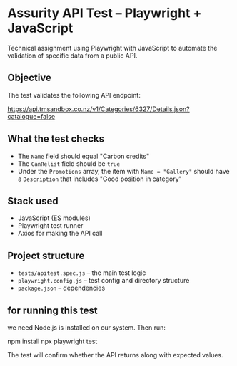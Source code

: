 # Assurity API Test – Playwright + JavaScript

Technical assignment using Playwright with JavaScript to automate the validation of specific data from a public API.

## Objective

The test validates the following API endpoint:

https://api.tmsandbox.co.nz/v1/Categories/6327/Details.json?catalogue=false

## What the test checks

- The `Name` field should equal "Carbon credits"
- The `CanRelist` field should be `true`
- Under the `Promotions` array, the item with `Name = "Gallery"` should have a `Description` that includes "Good position in category"

## Stack used

- JavaScript (ES modules)
- Playwright test runner
- Axios for making the API call

## Project structure

- `tests/apitest.spec.js` –  the main test logic
- `playwright.config.js` –  test config and directory structure
- `package.json` – dependencies

## for running this test

we need Node.js is installed on our system. Then run:

npm install
npx playwright test

The test will confirm whether the API returns along with expected values.

